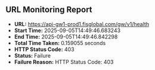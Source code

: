 ## URL Monitoring Report

- **URL:** https://api-gw1-prod1.fisglobal.com/gw/v1/health
- **Start Time:** 2025-09-05T14:49:46.683243
- **End Time:** 2025-09-05T14:49:46.842298
- **Total Time Taken:** 0.159055 seconds
- **HTTP Status Code:** 403
- **Status:** Failure
- **Failure Reason:** HTTP Status Code: 403
